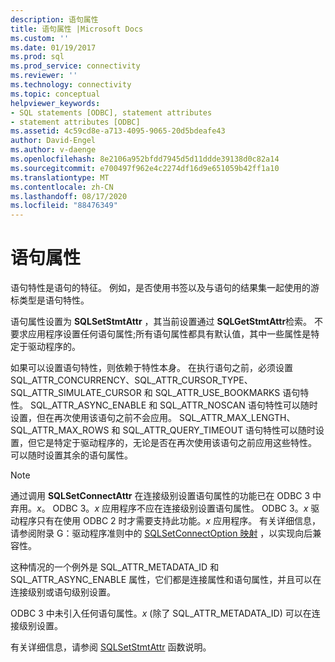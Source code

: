 ```yaml
---
description: 语句属性
title: 语句属性 |Microsoft Docs
ms.custom: ''
ms.date: 01/19/2017
ms.prod: sql
ms.prod_service: connectivity
ms.reviewer: ''
ms.technology: connectivity
ms.topic: conceptual
helpviewer_keywords:
- SQL statements [ODBC], statement attributes
- statement attributes [ODBC]
ms.assetid: 4c59cd8e-a713-4095-9065-20d5bdeafe43
author: David-Engel
ms.author: v-daenge
ms.openlocfilehash: 8e2106a952bfdd7945d5d11ddde39138d0c82a14
ms.sourcegitcommit: e700497f962e4c2274df16d9e651059b42ff1a10
ms.translationtype: MT
ms.contentlocale: zh-CN
ms.lasthandoff: 08/17/2020
ms.locfileid: "88476349"
---
```

# <a name="statement-attributes"></a>语句属性
语句特性是语句的特征。 例如，是否使用书签以及与语句的结果集一起使用的游标类型是语句特性。  
  
 语句属性设置为 **SQLSetStmtAttr** ，其当前设置通过 **SQLGetStmtAttr**检索。 不要求应用程序设置任何语句属性;所有语句属性都具有默认值，其中一些属性是特定于驱动程序的。  
  
 如果可以设置语句特性，则依赖于特性本身。 在执行语句之前，必须设置 SQL_ATTR_CONCURRENCY、SQL_ATTR_CURSOR_TYPE、SQL_ATTR_SIMULATE_CURSOR 和 SQL_ATTR_USE_BOOKMARKS 语句特性。 SQL_ATTR_ASYNC_ENABLE 和 SQL_ATTR_NOSCAN 语句特性可以随时设置，但在再次使用该语句之前不会应用。 SQL_ATTR_MAX_LENGTH、SQL_ATTR_MAX_ROWS 和 SQL_ATTR_QUERY_TIMEOUT 语句特性可以随时设置，但它是特定于驱动程序的，无论是否在再次使用该语句之前应用这些特性。 可以随时设置其余的语句属性。  
  
> [!NOTE]  
>  通过调用 **SQLSetConnectAttr** 在连接级别设置语句属性的功能已在 ODBC 3 中弃用。*x*。 ODBC 3。*x* 应用程序不应在连接级别设置语句属性。 ODBC 3。*x* 驱动程序只有在使用 ODBC 2 时才需要支持此功能。*x* 应用程序。 有关详细信息，请参阅附录 G：驱动程序准则中的 [SQLSetConnectOption 映射](../../../odbc/reference/appendixes/sqlsetconnectoption-mapping.md) ，以实现向后兼容性。  
>   
>  这种情况的一个例外是 SQL_ATTR_METADATA_ID 和 SQL_ATTR_ASYNC_ENABLE 属性，它们都是连接属性和语句属性，并且可以在连接级别或语句级别设置。  
>   
>  ODBC 3 中未引入任何语句属性。*x* (除了 SQL_ATTR_METADATA_ID) 可以在连接级别设置。  
  
 有关详细信息，请参阅 [SQLSetStmtAttr](../../../odbc/reference/syntax/sqlsetstmtattr-function.md) 函数说明。
